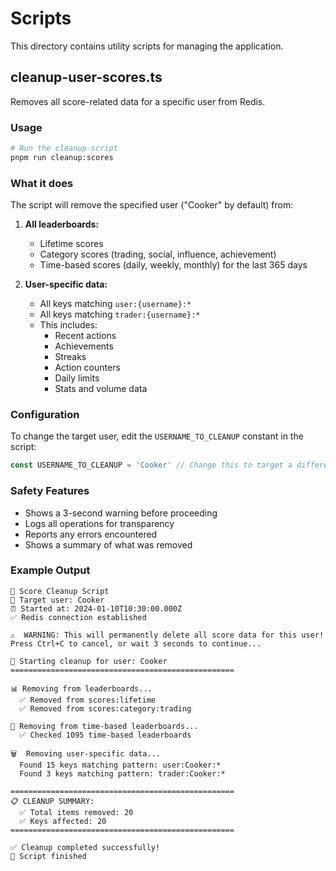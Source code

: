 # Scripts

This directory contains utility scripts for managing the application.

## cleanup-user-scores.ts

Removes all score-related data for a specific user from Redis.

### Usage

```bash
# Run the cleanup script
pnpm run cleanup:scores
```

### What it does

The script will remove the specified user ("Cooker" by default) from:

1. **All leaderboards:**

   - Lifetime scores
   - Category scores (trading, social, influence, achievement)
   - Time-based scores (daily, weekly, monthly) for the last 365 days

2. **User-specific data:**
   - All keys matching `user:{username}:*`
   - All keys matching `trader:{username}:*`
   - This includes:
     - Recent actions
     - Achievements
     - Streaks
     - Action counters
     - Daily limits
     - Stats and volume data

### Configuration

To change the target user, edit the `USERNAME_TO_CLEANUP` constant in the script:

```typescript
const USERNAME_TO_CLEANUP = 'Cooker' // Change this to target a different user
```

### Safety Features

- Shows a 3-second warning before proceeding
- Logs all operations for transparency
- Reports any errors encountered
- Shows a summary of what was removed

### Example Output

```
🚀 Score Cleanup Script
📍 Target user: Cooker
⏰ Started at: 2024-01-10T10:30:00.000Z
✅ Redis connection established

⚠️  WARNING: This will permanently delete all score data for this user!
Press Ctrl+C to cancel, or wait 3 seconds to continue...

🧹 Starting cleanup for user: Cooker
==================================================

📊 Removing from leaderboards...
  ✅ Removed from scores:lifetime
  ✅ Removed from scores:category:trading

📅 Removing from time-based leaderboards...
  ✅ Checked 1095 time-based leaderboards

🗑️  Removing user-specific data...
  Found 15 keys matching pattern: user:Cooker:*
  Found 3 keys matching pattern: trader:Cooker:*

==================================================
📋 CLEANUP SUMMARY:
  ✅ Total items removed: 20
  ✅ Keys affected: 20
==================================================

✅ Cleanup completed successfully!
👋 Script finished
```
